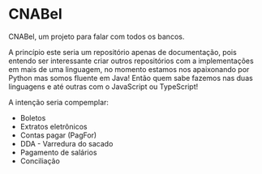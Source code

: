 # CNABel
CNABel, um projeto para falar com todos os bancos.

A princípio este seria um repositório apenas de documentação, pois entendo ser interessante criar outros repositórios com a implementações em mais de uma linguagem, no momento estamos nos apaixonando por Python mas somos fluente em Java! Então quem sabe fazemos nas duas linguagens e até outras com o JavaScript ou TypeScript!

A intenção seria compemplar:
* Boletos
* Extratos eletrônicos
* Contas pagar (PagFor)
* DDA - Varredura do sacado
* Pagamento de salários
* Conciliação
